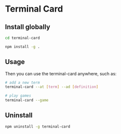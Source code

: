 # Terminal Card

## Install globally 
```bash
cd terminal-card

npm install -g .
```

## Usage
Then you can use the terminal-card anywhere, such as:
```bash
# add a new term
terminal-card --at [term] --ad [definition]

# play games
terminal-card --game
```

## Uninstall
```bash
npm uninstall -g terminal-card
```
